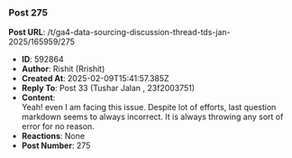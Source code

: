 ### Post 275
**Post URL**: /t/ga4-data-sourcing-discussion-thread-tds-jan-2025/165959/275
- **ID**: 592864
- **Author**: Rishit (Rrishit)
- **Created At**: 2025-02-09T15:41:57.385Z
- **Reply To**: Post 33 (Tushar Jalan , 23f2003751)
- **Content**:  
  Yeah! even I am facing this issue. Despite lot of efforts, last question markdown seems to always incorrect. It is always throwing any sort of error for no reason.
- **Reactions**: None
- **Post Number**: 275

